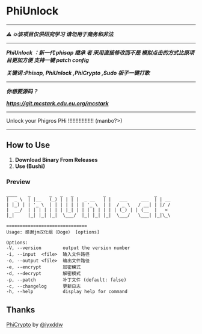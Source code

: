 # PhiUnlock

---

***⚠ 💥该项目仅供研究学习 请勿用于商务和非法***

---

***PhiUnlock ：新一代 phisap 继承
者 采用直接修改而不是 模拟点击的方式比原项目更加方便 支持一键 patch config***

***关键词 :Phisap, PhiUnlock ,PhiCrypto ,Sudo 板子一键打歌***


---


***你想要源码？***

***https://git.mcstark.edu.eu.org/mcstark***

---

Unlock your Phigros PHi !!!!!!!!!!!!!!!!! (manbo?>)

---

## How to Use

1. **Download Binary From Releases**
2. **Use (Bushi)**

### Preview

   ```shell
   ____    _       _   _   _           _                  _    
 |  _ \  | |__   (_) | | | |  _ __   | |   ___     ___  | | __
 | |_) | | '_ \  | | | | | | | '_ \  | |  / _ \   / __| | |/ /
 |  __/  | | | | | | | |_| | | | | | | | | (_) | | (__  |   < 
 |_|     |_| |_| |_|  \___/  |_| |_| |_|  \___/   \___| |_|\_\
                                                              
==============================
Usage: 感谢jm汉化组（Doge） [options]

Options:
  -V, --version        output the version number
  -i, --input  <file>  输入文件路径
  -o, --output <file>  输出文件路径
  -e, --encrypt        加密模式
  -d, --decrypt        解密模式
  -p, --patch          补丁文件 (default: false)
  -c, --changelog      更新日志
  -h, --help           display help for command
   ```

## Thanks
[PhiCrypto](https://github.com/iyxddw/PhiCrypto/) by [@iyxddw](https://github.com/iyxddw/)
